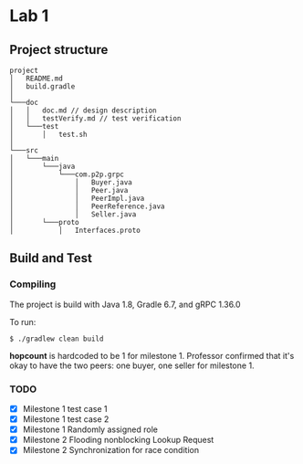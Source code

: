 # Lab 1

## Project structure


```
project
│   README.md
│   build.gradle    
│
└───doc
│   │   doc.md // design description
│   │   testVerify.md // test verification
│   └───test
│       │   test.sh
│   
└───src
│   └───main
│       └───java
│           └───com.p2p.grpc
│               │   Buyer.java
│               │   Peer.java
│               │   PeerImpl.java
│               │   PeerReference.java
│               │   Seller.java
│       └───proto
│           │   Interfaces.proto
```

## Build and Test

### Compiling

The project is build with Java 1.8, Gradle 6.7, and gRPC 1.36.0

To run:
``` 
$ ./gradlew clean build
```

**hopcount** is hardcoded to be 1 for milestone 1. Professor confirmed that it's okay to have the two peers: one buyer, one seller for milestone 1.


### TODO 
- [X] Milestone 1 test case 1
- [X] Milestone 1 test case 2
- [X] Milestone 1 Randomly assigned role
- [X] Milestone 2 Flooding nonblocking Lookup Request
- [X] Milestone 2 Synchronization for race condition 